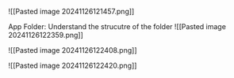 ![[Pasted image 20241126121457.png]]


App Folder:
Understand the strucutre of the folder
![[Pasted image 20241126122359.png]]

![[Pasted image 20241126122408.png]]

![[Pasted image 20241126122420.png]]

